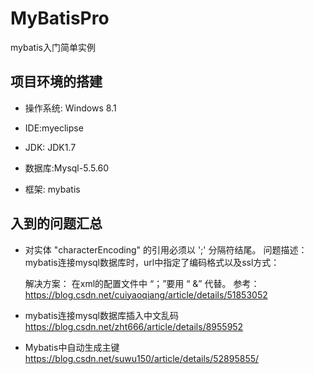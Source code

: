 # MyBatisPro

mybatis入门简单实例

## 项目环境的搭建
- 操作系统: Windows 8.1

- IDE:myeclipse

- JDK: JDK1.7

- 数据库:Mysql-5.5.60

- 框架: mybatis

## 入到的问题汇总
- 对实体 "characterEncoding" 的引用必须以 ';' 分隔符结尾。
  问题描述： 
   mybatis连接mysql数据库时，url中指定了编码格式以及ssl方式：
  <property name="url" value="jdbc:mysql://localhost:3306/mybatis?useSSL=true&characterEncoding=utf8" />

  解决方案： 
  在xml的配置文件中 “；”要用 “ &amp;” 代替。
  参考：https://blog.csdn.net/cuiyaoqiang/article/details/51853052

- mybatis连接mysql数据库插入中文乱码
https://blog.csdn.net/zht666/article/details/8955952

-  Mybatis中自动生成主键
https://blog.csdn.net/suwu150/article/details/52895855/
